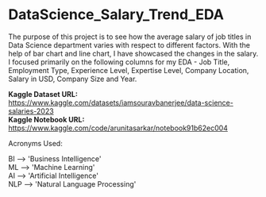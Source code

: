 # DataScience_Salary_Trend_EDA

The purpose of this project is to see how the average salary of job titles in Data Science department varies with respect to different factors. With the help of bar chart and line chart, I have showcased the changes in the salary. I focused primarily on the following columns for my EDA - Job Title, Employment Type, Experience Level, Expertise Level, Company Location, Salary in USD, Company Size and Year.

__Kaggle Dataset URL:__ https://www.kaggle.com/datasets/iamsouravbanerjee/data-science-salaries-2023                                                                       
__Kaggle Notebook URL:__ https://www.kaggle.com/code/arunitasarkar/notebook91b62ec004                                          

Acronyms Used:

BI --> 'Business Intelligence'                                                                                 
ML --> 'Machine Learning'                                                                                                        
AI --> 'Artificial Intelligence'                                                                                                                            
NLP --> 'Natural Language Processing'                                                                                                                                  
